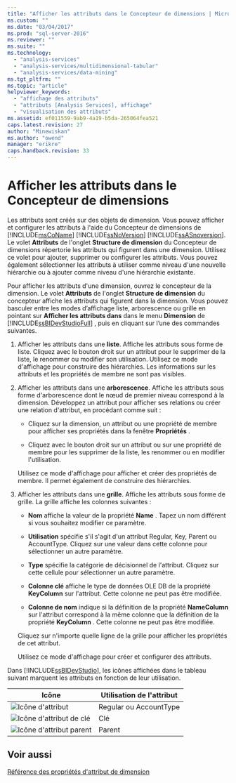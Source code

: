 ```yaml
---
title: "Afficher les attributs dans le Concepteur de dimensions | Microsoft Docs"
ms.custom: ""
ms.date: "03/04/2017"
ms.prod: "sql-server-2016"
ms.reviewer: ""
ms.suite: ""
ms.technology: 
  - "analysis-services"
  - "analysis-services/multidimensional-tabular"
  - "analysis-services/data-mining"
ms.tgt_pltfrm: ""
ms.topic: "article"
helpviewer_keywords: 
  - "affichage des attributs"
  - "attributs [Analysis Services], affichage"
  - "visualisation des attributs"
ms.assetid: ef011559-9ab9-4a19-b5da-265064fea521
caps.latest.revision: 27
author: "Minewiskan"
ms.author: "owend"
manager: "erikre"
caps.handback.revision: 33
---
```

# Afficher les attributs dans le Concepteur de dimensions
  Les attributs sont créés sur des objets de dimension. Vous pouvez afficher et configurer les attributs à l'aide du Concepteur de dimensions de [!INCLUDE[msCoName](../../includes/msconame-md.md)] [!INCLUDE[ssNoVersion](../../includes/ssnoversion-md.md)] [!INCLUDE[ssASnoversion](../../includes/ssasnoversion-md.md)]. Le volet **Attributs** de l'onglet **Structure de dimension** du Concepteur de dimensions répertorie les attributs qui figurent dans une dimension. Utilisez ce volet pour ajouter, supprimer ou configurer les attributs. Vous pouvez également sélectionner les attributs à utiliser comme niveau d'une nouvelle hiérarchie ou à ajouter comme niveau d'une hiérarchie existante.  
  
 Pour afficher les attributs d'une dimension, ouvrez le concepteur de la dimension. Le volet **Attributs** de l'onglet **Structure de dimension**  du concepteur affiche les attributs qui figurent dans la dimension. Vous pouvez basculer entre les modes d’affichage liste, arborescence ou grille en pointant sur **Afficher les attributs dans** dans le menu **Dimension** de [!INCLUDE[ssBIDevStudioFull](../../includes/ssbidevstudiofull-md.md)] , puis en cliquant sur l’une des commandes suivantes.  
  
1.  Afficher les attributs dans une **liste**. Affiche les attributs sous forme de liste. Cliquez avec le bouton droit sur un attribut pour le supprimer de la liste, le renommer ou modifier son utilisation. Utilisez ce mode d'affichage pour construire des hiérarchies. Les informations sur les attributs et les propriétés de membre ne sont pas visibles.  
  
2.  Afficher les attributs dans une **arborescence**. Affiche les attributs sous forme d'arborescence dont le nœud de premier niveau correspond à la dimension. Développez un attribut pour afficher ses relations ou créer une relation d'attribut, en procédant comme suit :  
  
    -   Cliquez sur la dimension, un attribut ou une propriété de membre pour afficher ses propriétés dans la fenêtre **Propriétés** .  
  
    -   Cliquez avec le bouton droit sur un attribut ou sur une propriété de membre pour les supprimer de la liste, les renommer ou en modifier l'utilisation.  
  
     Utilisez ce mode d'affichage pour afficher et créer des propriétés de membre. Il permet également de construire des hiérarchies.  
  
3.  Afficher les attributs dans une **grille**. Affiche les attributs sous forme de grille. La grille affiche les colonnes suivantes :  
  
    -   **Nom** affiche la valeur de la propriété **Name** . Tapez un nom différent si vous souhaitez modifier ce paramètre.  
  
    -   **Utilisation** spécifie s'il s'agit d'un attribut Regular, Key, Parent ou AccountType. Cliquez sur une valeur dans cette colonne pour sélectionner un autre paramètre.  
  
    -   **Type** spécifie la catégorie de décisionnel de l'attribut. Cliquez sur cette cellule pour sélectionner un autre paramètre.  
  
    -   **Colonne clé** affiche le type de données OLE DB de la propriété **KeyColumn** sur l'attribut. Cette colonne ne peut pas être modifiée.  
  
    -   **Colonne de nom** indique si la définition de la propriété **NameColumn** sur l'attribut correspond à la même colonne que la définition de la propriété **KeyColumn** . Cette colonne ne peut pas être modifiée.  
  
     Cliquez sur n'importe quelle ligne de la grille pour afficher les propriétés de cet attribut.  
  
     Utilisez ce mode d'affichage pour créer et configurer des attributs.  
  
 Dans [!INCLUDE[ssBIDevStudio](../../includes/ssbidevstudio-md.md)], les icônes affichées dans le tableau suivant marquent les attributs en fonction de leur utilisation.  
  
|Icône|Utilisation de l'attribut|  
|----------|---------------------|  
|![Icône d'attribut](../../analysis-services/multidimensional-models/media/as-icon-attribute.png "Icône d'attribut")|Regular ou AccountType|  
|![Icône d'attribut de clé](../../analysis-services/multidimensional-models/media/as-icon-key-attribute.png "Icône d'attribut de clé")|Clé|  
|![Icône d'attribut parent](../../analysis-services/multidimensional-models/media/as-icon-parent-attribute.png "Icône d'attribut parent")|Parent|  
  
## Voir aussi  
 [Référence des propriétés d'attribut de dimension](../../analysis-services/multidimensional-models/dimension-attribute-properties-reference.md)  
  
  